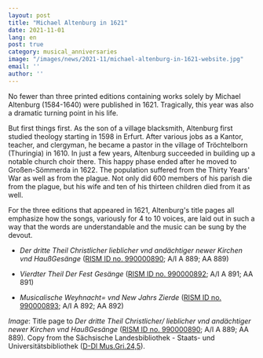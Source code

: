 ```yaml
---
layout: post
title: "Michael Altenburg in 1621"
date: 2021-11-01
lang: en
post: true
category: musical_anniversaries
image: "/images/news/2021-11/michael-altenburg-in-1621-website.jpg"
email: ''
author: ''
---
```


No fewer than three printed editions containing works solely by Michael Altenburg (1584-1640) were published in 1621. Tragically, this year was also a dramatic turning point in his life.  

But first things first. As the son of a village blacksmith, Altenburg first studied theology starting in 1598 in Erfurt. After various jobs as a Kantor, teacher, and clergyman, he became a pastor in the village of Tröchtelborn (Thuringia) in 1610. In just a few years, Altenburg succeeded in building up a notable church choir there. This happy phase ended after he moved to Großen-Sömmerda in 1622. The population suffered from the Thirty Years' War as well as from the plague. Not only did 600 members of his parish die from the plague, but his wife and ten of his thirteen children died from it as well.

For the three editions that appeared in 1621, Altenburg's title pages all emphasize how the songs, variously for 4 to 10 voices, are laid out in such a way that the words are understandable and the music can be sung by the devout.

* _Der dritte Theil Christlicher lieblicher vnd andächtiger newer Kirchen vnd HaußGesänge_ ([RISM ID no. 990000890](https://opac.rism.info/search?id=990000890&View=rism); A/I A 889; AA 889)  

* _Vierdter Theil Der Fest Gesänge_ ([RISM ID no. 990000892](https://opac.rism.info/search?id=990000892&View=rism); A/I A 891; AA 891)

* _Musicalische Weyhnacht= vnd New Jahrs Zierde_ ([RISM ID no. 990000893](https://opac.rism.info/search?id=990000893&View=rism); A/I A 892; AA 892)  

_Image_: Title page to _Der dritte Theil Christlicher/ lieblicher vnd andächtiger newer Kirchen vnd HaußGesänge_ ([RISM ID no. 990000890](https://opac.rism.info/search?id=990000890&View=rism); A/I A 889; AA 889). Copy from the Sächsische Landesbibliothek - Staats- und Universitätsbibliothek ([D-Dl Mus.Gri.24,5](https://sachsen.digital/werkansicht?tx_dlf[id]=7927&tx_dlf[page]=3)).
